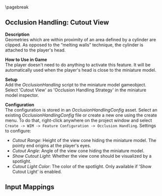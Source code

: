 
\pagebreak

## Occlusion Handling: Cutout View

<!-- TODO: image -->
**Description**  
Geometries which are within proximity of an area
defined by a cylinder are clipped. As opposed to the “melting walls” technique, the cylinder is attached to the player's head.

**How to Use in Game**  
The player doesn't need to do anything to activate this feature. It will be automatically used when the player's head is close to the miniature model.

**Setup**  
Add the *OcclusionHandling* script to the miniature model gameobject. Select 'Cutout View' as 'Occlusion Handling Strategy' in the miniature model inspector.

**Configuration**  
The configuration is stored in an *OcclusionHandlingConfig* asset. Select an existing *OcclusionHandlingConfig* file or create a new one using the create menu. To do that, right-click anywhere on the project window and select `Create -> WIM -> Feature Configuration -> Occlusion Handling`. Settings to configure:

- *Cutout Range*: Height of the view cone hiding the miniature model. The pointy end origins at the player's eyes.
- *Cutout Angle*: Angle of the view cone hiding the miniature model.
- *Show Cutout Light*: Whether the view cone should be visualized by a spotlight.
- *Cutout Light Color*: The color of the spotlight. Only available if 'Show Cutout Light' is enabled.

**Input Mappings**  
 -
